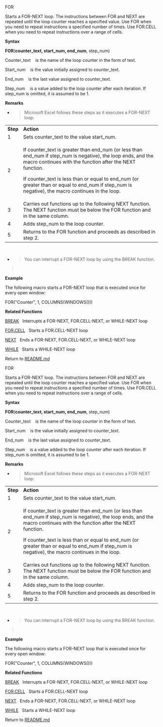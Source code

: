 FOR

Starts a FOR-NEXT loop. The instructions between FOR and NEXT are
repeated until the loop counter reaches a specified value. Use FOR when
you need to repeat instructions a specified number of times. Use
FOR.CELL when you need to repeat instructions over a range of cells.

**Syntax**

**FOR**(**counter\_text, start\_num, end\_num**, step\_num)

Counter\_text    is the name of the loop counter in the form of text.

Start\_num    is the value initially assigned to counter\_text.

End\_num    is the last value assigned to counter\_text.

Step\_num    is a value added to the loop counter after each iteration.
If step\_num is omitted, it is assumed to be 1.

**Remarks**

  - > Microsoft Excel follows these steps as it executes a FOR-NEXT
    > loop:

<table>
<tbody>
<tr class="odd">
<td><strong>Step</strong></td>
<td><strong>Action</strong></td>
</tr>
<tr class="even">
<td>1</td>
<td>Sets counter_text to the value start_num.</td>
</tr>
<tr class="odd">
<td>2</td>
<td><p>If counter_text is greater than end_num (or less than end_num if step_num is negative), the loop ends, and the macro continues with the function after the NEXT function.</p>
<p>If counter_text is less than or equal to end_num (or greater than or equal to end_num if step_num is negative), the macro continues in the loop.</p></td>
</tr>
<tr class="even">
<td>3</td>
<td>Carries out functions up to the following NEXT function. The NEXT function must be below the FOR function and in the same column.</td>
</tr>
<tr class="odd">
<td>4</td>
<td>Adds step_num to the loop counter.</td>
</tr>
<tr class="even">
<td>5</td>
<td>Returns to the FOR function and proceeds as described in step 2.</td>
</tr>
</tbody>
</table>

 

  - > You can interrupt a FOR-NEXT loop by using the BREAK function.

>  

**Example**

The following macro starts a FOR-NEXT loop that is executed once for
every open window:

FOR("Counter", 1, COLUMNS(WINDOWS()))

**Related Functions**

[BREAK](BREAK.md)   Interrupts a FOR-NEXT, FOR.CELL-NEXT, or WHILE-NEXT loop

[FOR.CELL](FOR.CELL.md)   Starts a FOR.CELL-NEXT loop

[NEXT](NEXT.md)   Ends a FOR-NEXT, FOR.CELL-NEXT, or WHILE-NEXT loop

[WHILE](WHILE.md)   Starts a WHILE-NEXT loop



Return to [README.md](README.md)

FOR

Starts a FOR-NEXT loop. The instructions between FOR and NEXT are
repeated until the loop counter reaches a specified value. Use FOR when
you need to repeat instructions a specified number of times. Use
FOR.CELL when you need to repeat instructions over a range of cells.

**Syntax**

**FOR**(**counter\_text, start\_num, end\_num**, step\_num)

Counter\_text    is the name of the loop counter in the form of text.

Start\_num    is the value initially assigned to counter\_text.

End\_num    is the last value assigned to counter\_text.

Step\_num    is a value added to the loop counter after each iteration.
If step\_num is omitted, it is assumed to be 1.

**Remarks**

  - > Microsoft Excel follows these steps as it executes a FOR-NEXT
    > loop:

<table>
<tbody>
<tr class="odd">
<td><strong>Step</strong></td>
<td><strong>Action</strong></td>
</tr>
<tr class="even">
<td>1</td>
<td>Sets counter_text to the value start_num.</td>
</tr>
<tr class="odd">
<td>2</td>
<td><p>If counter_text is greater than end_num (or less than end_num if step_num is negative), the loop ends, and the macro continues with the function after the NEXT function.</p>
<p>If counter_text is less than or equal to end_num (or greater than or equal to end_num if step_num is negative), the macro continues in the loop.</p></td>
</tr>
<tr class="even">
<td>3</td>
<td>Carries out functions up to the following NEXT function. The NEXT function must be below the FOR function and in the same column.</td>
</tr>
<tr class="odd">
<td>4</td>
<td>Adds step_num to the loop counter.</td>
</tr>
<tr class="even">
<td>5</td>
<td>Returns to the FOR function and proceeds as described in step 2.</td>
</tr>
</tbody>
</table>

 

  - > You can interrupt a FOR-NEXT loop by using the BREAK function.

>  

**Example**

The following macro starts a FOR-NEXT loop that is executed once for
every open window:

FOR("Counter", 1, COLUMNS(WINDOWS()))

**Related Functions**

[BREAK](BREAK.md)   Interrupts a FOR-NEXT, FOR.CELL-NEXT, or WHILE-NEXT loop

[FOR.CELL](FOR.CELL.md)   Starts a FOR.CELL-NEXT loop

[NEXT](NEXT.md)   Ends a FOR-NEXT, FOR.CELL-NEXT, or WHILE-NEXT loop

[WHILE](WHILE.md)   Starts a WHILE-NEXT loop



Return to [README.md](README.md)

